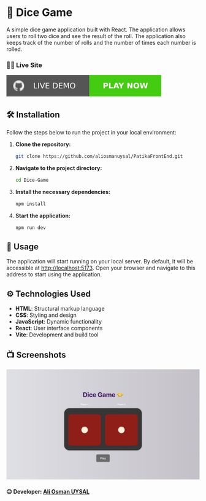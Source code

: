 # 🎲 Dice Game

A simple dice game application built with React. The application allows users to roll two dice and see the result of the roll. The application also keeps track of the number of rolls and the number of times each number is rolled.

### 🧑‍💻 Live Site
[![GitHub Logo](./public/images/github.svg)](https://patika-front-end-zeta.vercel.app/)

## 🛠️ Installation

Follow the steps below to run the project in your local environment:

1. **Clone the repository:**

    ```bash
    git clone https://github.com/aliosmanuysal/PatikaFrontEnd.git
    ```

2. **Navigate to the project directory:**

    ```bash
    cd Dice-Game
    ```

3. **Install the necessary dependencies:**

    ```bash
    npm install
    ```

4. **Start the application:**

    ```bash
    npm run dev
    ```

## 🚀 Usage

The application will start running on your local server. By default, it will be accessible at [http://localhost:5173](http://localhost:5173). Open your browser and navigate to this address to start using the application.

## ⚙️ Technologies Used

- **HTML**: Structural markup language
- **CSS**: Styling and design
- **JavaScript**: Dynamic functionality
- **React**: User interface components
- **Vite**: Development and build tool

## 📺 Screenshots

![Home Page Screenshot](./public/images/ss_dice.png)

#### 😉 Developer: [Ali Osman UYSAL](https://www.linkedin.com/in/aliosmanuysal/)   
